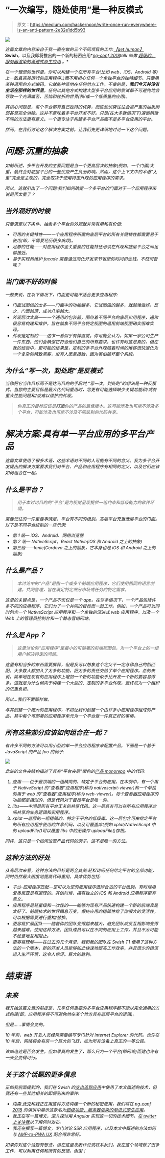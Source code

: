 # “一次编写，随处使用”是一种反模式

> 原文：<https://medium.com/hackernoon/write-once-run-everywhere-is-an-anti-pattern-2e32e1dd5b93>

![](img/aca2c5ed5d77c58681b70134b15e655f.png)

*这篇文章的内容来自于我一直在做的三个不同项目的工作:*[*【get human】*](https://gethuman.com)**Swish**，以及我即将推出的一个新的秘密应用*[*ng-conf 2018*](https://sketchpoints.io/ngconf2018)*talk 叫做* [*超级的、服务器渲染的渐进式原生应用*](https://sketchpoints.io/ngconf2018/super-powered-server-rendered-progressive-native-apps) *。**

*在一个理想的世界里，你可以构建一个在所有平台(比如 web、iOS、Android 等)上一致且完美运行的应用程序。)而不用担心任何一个单独平台的独特细节。只要用某种通用的方式编码，它就能神奇地在任何地方工作。不幸的是，**我们今天并没有生活在那样的世界里**，任何以其他方式构建大型多平台应用的尝试都不可避免地会导致一个充满痛苦、苦恼和挫折的世界(和/或一个低质量的应用)。*

*其核心问题是，每个平台都有自己独特的优势，而这些优势往往会被严重的抽象削弱甚至完全消除。这并不意味着多平台开发不好。只是(在大多数情况下)遵循稍微不同的方法更有意义。一个更专注于构建多平台产品而不是多平台应用的平台。*

*然而，在我们讨论这个解决方案之前，让我们先更详细地讨论一下这个问题。*

# *问题:沉重的抽象*

*如前所述，多平台开发的主要问题是当一个更高层次的抽象(例如，一个门面)太重，最终会对底层平台的一些优势产生负面影响。然而，这个上下文中的术语“太重”完全是主观的，完全取决于使用特定外观的应用程序的需求。*

*所以，这就引出了一个问题:我们如何确定一个多平台的门面对于一个应用程序来说是否太重了？*

## *当外观好的时候*

*只要满足以下条件，抽象多个平台的外观就非常有用和有价值:*

*   *可用的关键特性——一个应用程序所需的底层平台的所有关键特性都需要易于使用(即，不需要经历很多麻烦)。*
*   *足够的性能——对应用程序至关重要的性能特征必须在外观和底层平台之间足够接近。*
*   *易于实现和维护 facade 需要通过简化开发来节省您的时间和金钱。不然何苦呢？*

## *当门面不好的时候*

*一般来说，在以下情况下，门面更可能不适合更多应用程序:*

*   *门面试图做的太多——门面中的功能越多，它试图做的越多，就越难做好。反之，门面越薄，成功几率越大。*
*   *外观层次太高——一个通用的包装器，围绕着不同平台的底层实用程序，通常很容易构建和维护。旨在抽象不同平台特定视图的通用前端视图确实很难实现。*
*   *外观是定制的——这乍一看似乎有悖直觉。你可能会认为，如果一家公司生产一件东西，他们会确保它符合他们自己的所有要求。也许有时这是真的，但在我的经验中，更可能的结果是，定制的多平台外观随着时间的推移很快退化为一个复杂的精致黑客，没有人愿意接触，因为害怕破坏整个系统。*

## *为什么“写一次，到处跑”是反模式*

*当你把它当作目标而不是达到目的的手段时,“写一次，到处跑”的想法是一种反模式。当您的主要目标是最大化代码重用时，您更有可能选择缺少关键功能和/或有重大性能问题和/或难以维护的外观。*

> *你真正的目标应该是**打造**你的产品的最佳版本。这可能涉及也可能不涉及多个平台，可能涉及也可能不涉及不同级别的代码共享。*

# *解决方案:具有单一平台应用的多平台产品*

*这篇文章使用了很多术语，这些术语对不同的人可能有不同的含义。我为多平台开发提出的解决方案要求我们对平台、产品和应用程序有相同的定义，以及它们应该如何组合在一起。*

## *什么是平台？*

> *用于本讨论目的的“平台”是为视觉呈现提供一组约束和低级能力的软件环境。*

*需要记住的一件重要事情是，平台有不同的级别。高层平台充当低层平台的门面。以下是不同平台级别的一些示例:*

*   *第 1 级— iOS、Android、网络浏览器*
*   *第 2 级— NativeScript，React Native(iOS 和 Android 之上的抽象)*
*   *第三级——Ionic(Cordova 之上的抽象，它本身也是 iOS 和 Android 之上的抽象)*

## *什么是产品？*

> *本讨论中的“产品”是指一个或多个前端应用程序，它们使用相同的语言创建，共同管理，旨在满足特定细分市场或任务的特定需求。*

*这里的关键点是，一个产品不仅仅是一个 app。在许多情况下，一个产品包括许多不同的应用程序，它们为了一个共同的目标而一起工作。例如，一个产品可以同时包含一个 NativeScript 应用程序和一个单独的渐进式 web 应用程序，以及一个 Web 上的管理员控制台和一个静态营销网站。*

## *什么是 App？*

> *这里讨论的“应用程序”是最小的可部署的前端视图包，为一个平台上的一组用户解决特定的问题。*

*这里有相当多的东西需要解释，但是我可以想象这个定义不一定与你自己的相匹配。大多数人都加入了太多的功能，把太多的责任交给了单个应用程序。总的来说，简单地在现有的应用程序上增加一个新的功能似乎比开发一个新的要容易得多。这就是为什么倾向于构建一个大型的、定制的多平台外观，最终成为一个组织的沉重负担。*

*所以…我们不要那样做。*

*与其创建一个庞大的应用程序，不如让我们创建一个由许多小应用程序组成的产品，其中每个可部署的应用程序单元为一个平台做一件真正好的事情。*

## *所有这些部分应该如何组合在一起？*

*有许多不同的方法可以用小型的单一平台应用程序来配置产品。下面是一个基于 JavaScript 的产品 foo 的例子:*

*![](img/b2c3bbec53ec4b33bea88cf5e278da16.png)*

*此处的文件夹结构描述了具有“平台夹层”架构的[产品 monorepo](https://www.youtube.com/watch?v=oW9AhP8l3aU) 中的代码:*

1.  *应用——位于最顶端的一组精简的、特定于平台的应用。在本例中，有一个用于 NativeScript 的“查看器”应用程序(称为 nativescript-viewer)和一个单独的用于 web 的“查看器”应用程序(称为 web-viewer)。每个查看器应用程序的功能都是相似的，但是代码对于目标平台是唯一的。*
2.  *libs——中间是所有平台无关的共享代码。这一层具有可以在所有应用程序之间共享的业务逻辑和实用程序。*
3.  *xplat —底层的一组精简的、特定于平台的低级库。这一层包含可由给定平台的所有应用程序使用的共享代码，以及可覆盖库(例如 xplat/NativeScript 中的 uploadFile()可以覆盖 libs 中的无操作 uploadFile()存根。*

*同样，这只是一个如何设置产品代码的例子。这不是唯一的方法。*

## *这种方法的好处*

*从高层次来看，这种方法的目标是两全其美:轻松访问任何给定平台的全部功能，同时仍然最大限度地提高代码重用。具体优势包括:*

*   *平台-应用程序匹配—您可以为您的应用程序选择合适的平台级别。有时候用爱奥尼亚是有道理的。其他时候，拥有独立的 iOS 和 Android 应用程序更有意义。*
*   *应用程序是轻量级和一次性的——能够为现有产品快速构建一个新的前端真是太好了。前端技术的世界瞬息万变，保持应用的精简性给了你很大的灵活性，可以根据需要进行重构/替换。*
*   *更容易扩展团队——随着你的团队变得越来越大，避免团队成员互相影响变得越来越难。使用这种方法，团队成员可以在不同的应用上工作，并且不太可能不经意地互相阻止。*
*   *更容易理解——在过去的几个月里，我和我的团队在 Swish T1 使用了这种方法的一个版本，新的开发人员能够如此快速地提高工作效率，并且很少的错误进入生产环境，这令人惊讶。巨大的胜利。*

# *结束语*

## *未来*

*我开始这篇文章的前提是，几乎任何重要的多平台应用程序都不能以完全通用的方式构建(即，应用程序将不可避免地在某个地方具有底层平台的逻辑)。*

*但是……事情会变的。*

*10 年前，web 开发人员经常需要编写专门针对 Internet Explorer 的代码。也许在 10 年后，网络将会有另一个巨大的飞跃，成为所有设备上真正的一等公民。*

*谁知道这是否会发生，但如果真的发生了，那么只为一个平台(即网络)而建也许有一天会变得可行。*

## *关于这个话题的更多信息*

*正如我前面提到的，我们在 Swish 的[支出追踪应用](https://swish.com/?utm_source=hackernoon&utm_content=writeonce)中使用了本文描述的技术，但我还有一些其他相关的即将到来的事件:*

*   *[内森·沃克](https://twitter.com/wwwalkerrun)和我正在用这种方法构建一个新的秘密应用，我们将在 [ng-conf 2018](https://sketchpoints.io/ngconf2018) 的演讲中展示这款名为[超级功能、服务器渲染的渐进式原生应用](https://sketchpoints.io/ngconf2018/super-powered-server-rendered-progressive-native-apps)。*
*   *我正在写一篇博文，深入探讨用 Angular 实现这一切的技术细节。[在 twitter 上关注我](https://twitter.com/jeffwhelpley)以了解何时发布。*
*   *我还在撰写一篇博文，专门讨论 SSR 应用程序，以及本文中概述的方法如何与 [AMP-to-PWA UX](https://www.ampproject.org/docs/integration/pwa-amp) 配合得非常好。*

*如果你对这个话题有想法，请在这里发表评论或联系我们。我在这个领域做了很多工作，可以利用任何和所有的反馈。谢谢！*